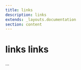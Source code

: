 ```yaml
---
title: links
description: links
extends: _layouts.documentation
section: content
---
```


# links links


...
